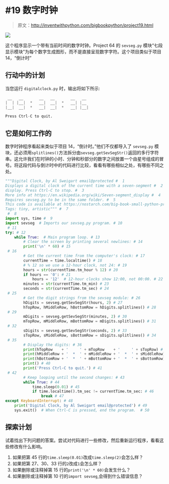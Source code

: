 # #19 数字时钟

> 原文：<http://inventwithpython.com/bigbookpython/project19.html>

![](img/9d995d63aaead72cad01120081eb8f75.png)

这个程序显示一个带有当前时间的数字时钟。Project 64 的 `sevseg.py` 模块“七段显示模块”为每个数字生成图形，而不是直接呈现数字字符。这个项目类似于项目 14，“倒计时”

## 行动中的计划

当您运行 `digitalclock.py` 时，输出将如下所示:

```py
 __   __       __   __       __   __
|  | |__|  *   __|  __|  *   __| |__
|__|  __|  *   __|  __|  *   __| |__|

Press Ctrl-C to quit.
```

## 它是如何工作的

数字时钟程序看起来类似于项目 14，“倒计时。”他们不仅都导入了 `sevseg.py` 模块，还必须用`splitlines()`方法拆分由`sevseg.getSevSegStr()`返回的多行字符串。这允许我们在时钟的小时、分钟和秒部分的数字之间放置一个由星号组成的冒号。将这段代码与倒计时中的代码进行比较，看看有哪些相似之处，有哪些不同之处。

```py
"""Digital Clock, by Al Sweigart email@protected #  1
Displays a digital clock of the current time with a seven-segment #  2
display. Press Ctrl-C to stop. #  3
More info at https://en.wikipedia.org/wiki/Seven-segment_display #  4
Requires sevseg.py to be in the same folder. #  5
This code is available at https://nostarch.com/big-book-small-python-programming #  6
Tags: tiny, artistic""" #  7
 #  8
import sys, time #  9
import sevseg  # Imports our sevseg.py program. # 10
 # 11
try: # 12
    while True:  # Main program loop. # 13
        # Clear the screen by printing several newlines: # 14
        print('\n' * 60) # 15
 # 16
        # Get the current time from the computer's clock: # 17
        currentTime = time.localtime() # 18
        # % 12 so we use a 12-hour clock, not 24: # 19
        hours = str(currentTime.tm_hour % 12) # 20
        if hours == '0': # 21
            hours = '12'  # 12-hour clocks show 12:00, not 00:00. # 22
        minutes = str(currentTime.tm_min) # 23
        seconds = str(currentTime.tm_sec) # 24
 # 25
        # Get the digit strings from the sevseg module: # 26
        hDigits = sevseg.getSevSegStr(hours, 2) # 27
        hTopRow, hMiddleRow, hBottomRow = hDigits.splitlines() # 28
 # 29
        mDigits = sevseg.getSevSegStr(minutes, 2) # 30
        mTopRow, mMiddleRow, mBottomRow = mDigits.splitlines() # 31
 # 32
        sDigits = sevseg.getSevSegStr(seconds, 2) # 33
        sTopRow, sMiddleRow, sBottomRow = sDigits.splitlines() # 34
 # 35
        # Display the digits: # 36
        print(hTopRow    + '     ' + mTopRow    + '     ' + sTopRow) # 37
        print(hMiddleRow + '  *  ' + mMiddleRow + '  *  ' + sMiddleRow) # 38
        print(hBottomRow + '  *  ' + mBottomRow + '  *  ' + sBottomRow) # 39
        print() # 40
        print('Press Ctrl-C to quit.') # 41
 # 42
        # Keep looping until the second changes: # 43
        while True: # 44
            time.sleep(0.01) # 45
            if time.localtime().tm_sec != currentTime.tm_sec: # 46
                break # 47
except KeyboardInterrupt: # 48
    print('Digital Clock, by Al Sweigart email@protected') # 49
    sys.exit()  # When Ctrl-C is pressed, end the program.  # 50
```

## 探索计划

试着找出下列问题的答案。尝试对代码进行一些修改，然后重新运行程序，看看这些修改有什么影响。

1.  如果把第 45 行的`time.sleep(0.01)`改成`time.sleep(2)`会怎么样？
2.  如果把第 27、30、33 行的`2`改成`1`会怎么样？
3.  如果删除或注释掉第 15 行的`print('\n' * 60)`会发生什么？
4.  如果删除或注释掉第 10 行的`import sevseg`,会得到什么错误信息？
